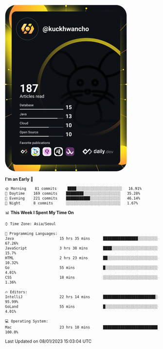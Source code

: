 <a href="https://app.daily.dev/kuckhwancho"><img src="https://github.com/kuckjwi0928/kuckjwi0928/blob/master/devcard.svg" width="400" alt="Kuckjwi Devcard"/></a>

<!--START_SECTION:waka-->
**I'm an Early 🐤** 

```text
🌞 Morning    81 commits     ████░░░░░░░░░░░░░░░░░░░░░   16.91% 
🌆 Daytime    169 commits    ████████░░░░░░░░░░░░░░░░░   35.28% 
🌃 Evening    221 commits    ███████████░░░░░░░░░░░░░░   46.14% 
🌙 Night      8 commits      ░░░░░░░░░░░░░░░░░░░░░░░░░   1.67%

```


📊 **This Week I Spent My Time On** 

```text
⌚︎ Time Zone: Asia/Seoul

💬 Programming Languages: 
Java                     15 hrs 35 mins      ████████████████░░░░░░░░░   67.26% 
JavaScript               3 hrs 38 mins       ████░░░░░░░░░░░░░░░░░░░░░   15.7% 
HTML                     2 hrs 23 mins       ██░░░░░░░░░░░░░░░░░░░░░░░   10.32% 
Go                       55 mins             █░░░░░░░░░░░░░░░░░░░░░░░░   4.01% 
CSS                      18 mins             ░░░░░░░░░░░░░░░░░░░░░░░░░   1.36%

🔥 Editors: 
IntelliJ                 22 hrs 14 mins      ████████████████████████░   95.99% 
GoLand                   55 mins             █░░░░░░░░░░░░░░░░░░░░░░░░   4.01%

💻 Operating System: 
Mac                      23 hrs 10 mins      █████████████████████████   100.0%

```


 Last Updated on 08/01/2023 15:03:04 UTC
<!--END_SECTION:waka-->
